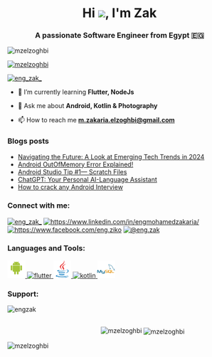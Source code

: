 <h1 align="center">Hi  <img src="https://media.giphy.com/media/hvRJCLFzcasrR4ia7z/giphy.gif" width="35">, I'm Zak</h1>
<h3 align="center">A passionate Software Engineer from Egypt 🇪🇬</h3>

<p align="left"> <img src="https://komarev.com/ghpvc/?username=mzelzoghbi&label=Profile%20views&color=0e75b6&style=flat" alt="mzelzoghbi" /> </p>

<p align="left"> <a href="https://github.com/ryo-ma/github-profile-trophy"><img src="https://github-profile-trophy.vercel.app/?username=mzelzoghbi" alt="mzelzoghbi" /></a> </p>

<p align="left"> <a href="https://twitter.com/eng_zak_" target="blank"><img src="https://img.shields.io/twitter/follow/eng_zak_?logo=twitter&style=for-the-badge" alt="eng_zak_" /></a> </p>

- 🌱 I’m currently learning **Flutter, NodeJs**

- 💬 Ask me about **Android, Kotlin & Photography**

- 📫 How to reach me **m.zakaria.elzoghbi@gmail.com**

### Blogs posts
<!-- BLOG-POST-LIST:START -->
- [Navigating the Future: A Look at Emerging Tech Trends in 2024](https://medium.com/@eng.zak/navigating-the-future-a-look-at-emerging-tech-trends-in-2024-19efb5a9ee84?source=rss-7b12c04d99f4------2)
- [Android OutOfMemory Error Explained!](https://medium.com/@eng.zak/android-outofmemory-error-explained-6a0906d1f850?source=rss-7b12c04d99f4------2)
- [Android Studio Tip #1— Scratch Files](https://medium.com/@eng.zak/android-studio-tip-1-scratch-files-6f511f9b043d?source=rss-7b12c04d99f4------2)
- [ChatGPT: Your Personal AI-Language Assistant](https://medium.com/@eng.zak/chatgpt-your-personal-ai-language-assistant-8906469eb94e?source=rss-7b12c04d99f4------2)
- [How to crack any Android Interview](https://medium.com/@eng.zak/how-to-crack-any-android-interview-3232569bf76f?source=rss-7b12c04d99f4------2)
<!-- BLOG-POST-LIST:END -->

<h3 align="left">Connect with me:</h3>
<p align="left">
<a href="https://twitter.com/eng_zak_" target="blank"><img align="center" src="https://raw.githubusercontent.com/rahuldkjain/github-profile-readme-generator/master/src/images/icons/Social/twitter.svg" alt="eng_zak_" height="30" width="40" /></a>
<a href="https://www.linkedin.com/in/engmohamedzakaria/" target="blank"><img align="center" src="https://raw.githubusercontent.com/rahuldkjain/github-profile-readme-generator/master/src/images/icons/Social/linked-in-alt.svg" alt="https://www.linkedin.com/in/engmohamedzakaria/" height="30" width="40" /></a>
<a href="https://www.facebook.com/eng.ziko" target="blank"><img align="center" src="https://raw.githubusercontent.com/rahuldkjain/github-profile-readme-generator/master/src/images/icons/Social/facebook.svg" alt="https://www.facebook.com/eng.ziko" height="30" width="40" /></a>
<a href="https://medium.com/@eng.zak" target="blank"><img align="center" src="https://raw.githubusercontent.com/rahuldkjain/github-profile-readme-generator/master/src/images/icons/Social/medium.svg" alt="@eng.zak" height="30" width="40" /></a>
</p>

<h3 align="left">Languages and Tools:</h3>
<p align="left"> <a href="https://developer.android.com" target="_blank" rel="noreferrer"> <img src="https://raw.githubusercontent.com/devicons/devicon/master/icons/android/android-original-wordmark.svg" alt="android" width="40" height="40"/> </a> <a href="https://flutter.dev" target="_blank" rel="noreferrer"> <img src="https://www.vectorlogo.zone/logos/flutterio/flutterio-icon.svg" alt="flutter" width="40" height="40"/> </a> <a href="https://www.java.com" target="_blank" rel="noreferrer"> <img src="https://raw.githubusercontent.com/devicons/devicon/master/icons/java/java-original.svg" alt="java" width="40" height="40"/> </a> <a href="https://kotlinlang.org" target="_blank" rel="noreferrer"> <img src="https://www.vectorlogo.zone/logos/kotlinlang/kotlinlang-icon.svg" alt="kotlin" width="40" height="40"/> </a> <a href="https://www.mysql.com/" target="_blank" rel="noreferrer"> <img src="https://raw.githubusercontent.com/devicons/devicon/master/icons/mysql/mysql-original-wordmark.svg" alt="mysql" width="40" height="40"/> </a> </p>

<h3 align="left">Support:</h3>
<p><a href="https://www.buymeacoffee.com/engzak"> <img align="left" src="https://cdn.buymeacoffee.com/buttons/v2/default-yellow.png" height="50" width="210" alt="engzak" /></a></p><br><br>

<p><img align="left" src="https://github-readme-stats.vercel.app/api/top-langs?username=mzelzoghbi&show_icons=true&locale=en&layout=compact" alt="mzelzoghbi" /></p>

<p>&nbsp;<img align="center" src="https://github-readme-stats.vercel.app/api?username=mzelzoghbi&show_icons=true&locale=en" alt="mzelzoghbi" /></p>

<p><img align="center" src="https://github-readme-streak-stats.herokuapp.com/?user=mzelzoghbi&" alt="mzelzoghbi" /></p>
